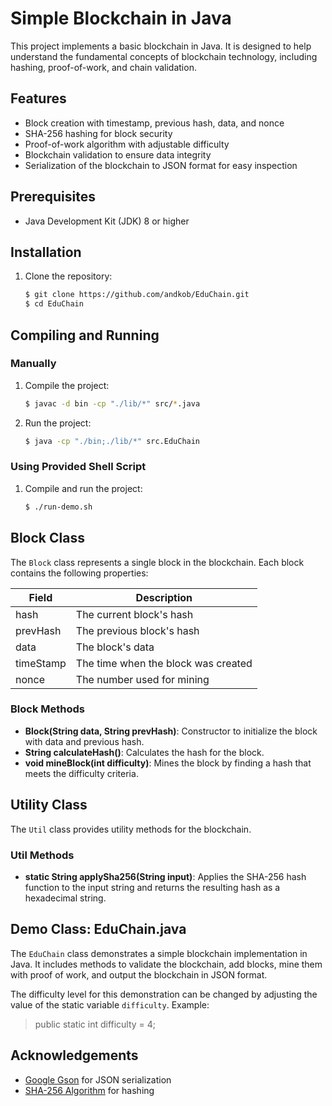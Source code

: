 # Simple Blockchain in Java

This project implements a basic blockchain in Java. It is designed to help understand the fundamental concepts of blockchain technology, including hashing, proof-of-work, and chain validation.

## Features

- Block creation with timestamp, previous hash, data, and nonce
- SHA-256 hashing for block security
- Proof-of-work algorithm with adjustable difficulty
- Blockchain validation to ensure data integrity
- Serialization of the blockchain to JSON format for easy inspection

## Prerequisites

- Java Development Kit (JDK) 8 or higher

## Installation

1. Clone the repository:

    ```bash
    $ git clone https://github.com/andkob/EduChain.git
    $ cd EduChain
    ```

## Compiling and Running

### Manually
1. Compile the project:

    ```bash
    $ javac -d bin -cp "./lib/*" src/*.java
    ```

2. Run the project:

    ```bash
    $ java -cp "./bin;./lib/*" src.EduChain
    ```

### Using Provided Shell Script
1. Compile and run the project:

    ```bash
    $ ./run-demo.sh
    ```


## Block Class
The `Block` class represents a single block in the blockchain. Each block contains the following properties:

| Field | Description |
|-------|--------------|
| hash | The current block's hash |
| prevHash | The previous block's hash |
| data | The block's data |
| timeStamp | The time when the block was created |
| nonce |The number used for mining |


### Block Methods
- **Block(String data, String prevHash)**: Constructor to initialize the block with data and previous hash.
- **String calculateHash()**: Calculates the hash for the block.
- **void mineBlock(int difficulty)**: Mines the block by finding a hash that meets the difficulty criteria.

## Utility Class
The `Util` class provides utility methods for the blockchain.

### Util Methods
- **static String applySha256(String input)**: Applies the SHA-256 hash function to the input string and returns the resulting hash as a hexadecimal string.

## Demo Class: EduChain.java
The `EduChain` class demonstrates a simple blockchain implementation in Java. It includes methods to validate the blockchain, add blocks, mine them with proof of work, and output the blockchain in JSON format.

The difficulty level for this demonstration can be changed by adjusting the value of the static variable `difficulty`. Example:
> public static int difficulty = 4;

## Acknowledgements
- [Google Gson](https://github.com/google/gson) for JSON serialization
- [SHA-256 Algorithm](https://en.wikipedia.org/wiki/SHA-2) for hashing